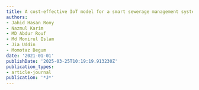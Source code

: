 ```yaml
---
title: A cost-effective IoT model for a smart sewerage management system using sensors
authors:
- Jahid Hasan Rony
- Nazmul Karim
- MD Abdur Rouf
- Md Monirul Islam
- Jia Uddin
- Momotaz Begum
date: '2021-01-01'
publishDate: '2025-03-25T10:19:19.913230Z'
publication_types:
- article-journal
publication: '*J*'
---
```

